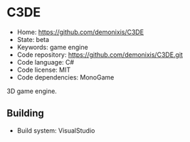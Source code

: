 # C3DE

- Home: https://github.com/demonixis/C3DE
- State: beta
- Keywords: game engine
- Code repository: https://github.com/demonixis/C3DE.git
- Code language: C#
- Code license: MIT
- Code dependencies: MonoGame

3D game engine.

## Building

- Build system: VisualStudio
